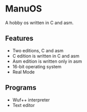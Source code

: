 # ManuOS
A hobby os written in C and asm.
## Features
- Two editions, C and asm
- C edition is written in C and asm
- Asm edition is written only in asm
- 16-bit operating system
- Real Mode
## Programs
- Wuf++ interpreter
- Text editor
